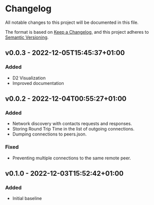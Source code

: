 # Changelog

All notable changes to this project will be documented in this file.

The format is based on [Keep a Changelog](https://keepachangelog.com/en/1.0.0/),
and this project adheres to [Semantic Versioning](https://semver.org/spec/v2.0.0.html).

## v0.0.3 - 2022-12-05T15:45:37+01:00

### Added

* D2 Visualization
* Improved documentation

## v0.0.2 - 2022-12-04T00:55:27+01:00

### Added

* Network discovery with contacts requests and responses.
* Storing Round Trip Time in the list of outgoing connections.
* Dumping connections to peers.json.

### Fixed

* Preventing multiple connections to the same remote peer.

## v0.1.0 - 2022-12-03T15:52:42+01:00

### Added

* Initial baseline
